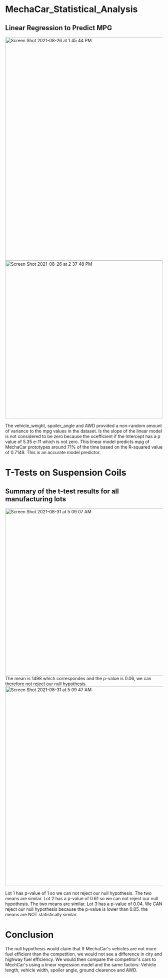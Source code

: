 


# MechaCar_Statistical_Analysis

## Linear Regression to Predict MPG

<img width="712" alt="Screen Shot 2021-08-26 at 1 45 44 PM" src="https://user-images.githubusercontent.com/14239715/131011083-6ca7892a-cd8b-4a7d-b788-c831f51caf19.png">

<img width="503" alt="Screen Shot 2021-08-26 at 2 37 48 PM" src="https://user-images.githubusercontent.com/14239715/131017858-9259a17c-50ef-4693-b320-f7787a038518.png">

The vehicle_weight, spoiler_angle and AWD provided a non-random amount of variance to the mpg values in the dataset. 
Is the slope of the linear model is not considered to be zero because the ocefficient if the Intercept has a p value of 5.35 e-11 which is not zero.
This linear model predicts mpg of MechaCar prototypes around 71% of the time based on the R-squared value of 0.7149. This is an accurate model predictor. 


# T-Tests on Suspension Coils

## Summary of the t-test results for all manufacturing lots

<img width="533" alt="Screen Shot 2021-08-31 at 5 09 07 AM" src="https://user-images.githubusercontent.com/14239715/131477358-c8a8001a-c62f-4596-833d-a318844619bc.png">
The mean is 1498 which correspondes and the p-value is 0.06, we can therefore not reject our null hypothesis. 

<img width="636" alt="Screen Shot 2021-08-31 at 5 09 47 AM" src="https://user-images.githubusercontent.com/14239715/131477398-74bc7640-449a-4fca-8b42-98a40d5a92d9.png">

Lot 1 has p-value of 1 so we can not reject our null hypothesis. The two means are similar.
Lot 2 has a p-value of 0.61 so we can not reject our null hypothesis. The two means are similar.
Lot 3 has a p-value of 0.04. We CAN reject our null hypothesis because the p-value is lower than 0.05. the means are NOT statistically similar. 

# Conclusion

The null hypothesis would claim that If MechaCar's vehicles are not more fuel efficient than the competition, we would not see a difference in city and highway fuel efficiency. We would then compare the competitor's cars to MechCar's using a linear regression model and the same factors: Vehicle length, vehicle width, spoiler angle, ground clearence and AWD. 


